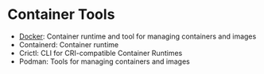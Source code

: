 # Container Tools
- [Docker](Docker.md): Container runtime and tool for managing containers and images
- Containerd: Container runtime
- Crictl: CLI for CRI-compatible Container Runtimes
- Podman: Tools for managing containers and images